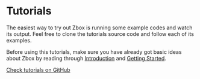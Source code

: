 # Tutorials

The easiest way to try out Zbox is running some example codes and watch its
output. Feel free to clone the tutorials source code and follow each of its
examples.

Before using this tutorials, make sure you have already got basic ideas about
Zbox by reading through [Introduction](/) and
[Getting Started](/getting-started.md).

[Check tutorials on GitHub](https://github.com/zboxfs/zbox-tutorials)
